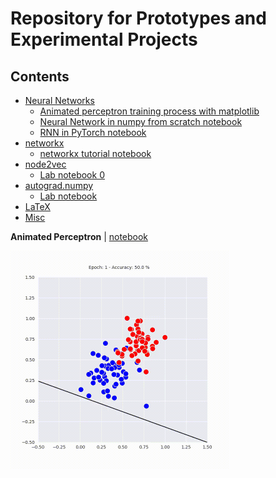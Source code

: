 # Repository for Prototypes and Experimental Projects

## Contents

- [Neural Networks](nn)
  - [Animated perceptron training process with matplotlib](nn/animated_perceptron.ipynb)
  - [Neural Network in numpy from scratch notebook](nn/nn_from_scratch.ipynb)
  - [RNN in PyTorch notebook](nn/rnn_pytorch.ipynb)
- [networkx](networkx)
  - [networkx tutorial notebook](networkx/tutorial.ipynb)
- [node2vec](node2vec)
  - [Lab notebook 0](node2vec/lab_0.ipynb)
- [autograd.numpy](autograd_np)
  - [Lab notebook](autograd_np/autograd_lab.ipynb)
- [LaTeX](latex)
- [Misc](misc)


**Animated Perceptron** | [notebook](nn/animated_perceptron.ipynb)

<img src="nn/animated_perceptron.gif" width="350">

